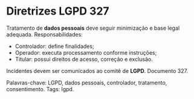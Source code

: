 # Diretrizes LGPD 327

Tratamento de **dados pessoais** deve seguir minimização e base legal adequada.
Responsabilidades:
- Controlador: define finalidades;
- Operador: executa processamento conforme instruções;
- Titular: possui direitos de acesso, correção e exclusão.

Incidentes devem ser comunicados ao comitê de **LGPD**. Documento 327.

Palavras-chave: LGPD, dados pessoais, controlador, tratamento, consentimento.
Tags: lgpd.

